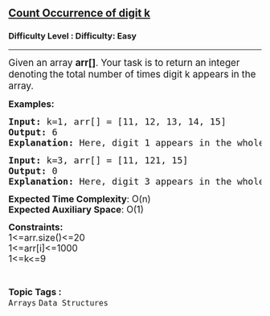 <h2><a href="https://www.geeksforgeeks.org/problems/find-number-of-numbers/1?page=1&difficulty=Easy&sortBy=difficulty">Count Occurrence of digit k</a></h2><h3>Difficulty Level : Difficulty: Easy</h3><hr><div class="problems_problem_content__Xm_eO"><p><span style="font-size: 14pt;">Given an array <strong>arr[]</strong>. Your task is to&nbsp;return an integer denoting<strong>&nbsp;</strong>the total number of times digit k appears in the array.</span></p>
<p><span style="font-size: 18px;"><strong>Examples:</strong></span></p>
<pre><span style="font-size: 18px;"><strong>Input: </strong>k=1, arr[] = [11, 12, 13, 14, 15]
<strong>Output: </strong>6 <strong>
Explanation:</strong> Here, digit 1 appears in the whole array 6 times.<br></span></pre>
<pre><span style="font-size: 18px;"><strong>Input: </strong>k=3, arr[] = [11, 121, 15]
<strong>Output: </strong>0 <strong>
Explanation:</strong> Here, digit 3 appears in the whole array 0 times.</span></pre>
<p><span style="font-size: 18px;"><strong>Expected Time Complexity</strong>: O(n)<br><strong>Expected Auxiliary Space</strong>: O(1)</span></p>
<p><span style="font-size: 18px;"><strong>Constraints:</strong><br>1&lt;=arr.size()&lt;=20<br>1&lt;=arr[i]&lt;=1000<br>1&lt;=k&lt;=9</span></p></div><br><p><span style=font-size:18px><strong>Topic Tags : </strong><br><code>Arrays</code>&nbsp;<code>Data Structures</code>&nbsp;
